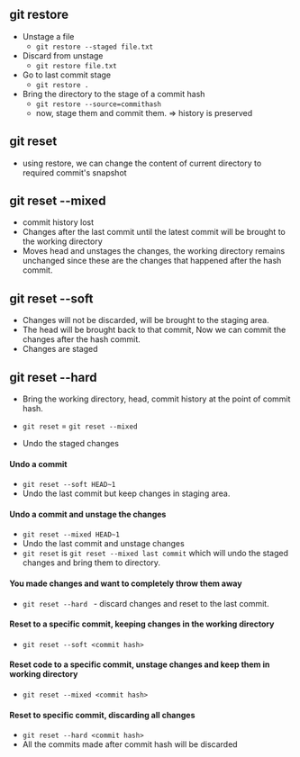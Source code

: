 ## git restore
- Unstage a file
    - `git restore --staged file.txt`
- Discard from unstage 
    - `git restore file.txt`
- Go to last commit stage
    - `git restore .`
- Bring the directory to the stage of a commit hash
    - `git restore --source=commithash`
    - now, stage them and commit them. => history is preserved

## git reset
- using restore, we can change the content of current directory to required commit's snapshot

## git reset --mixed <hash commit>
- commit history lost
- Changes after the last commit until the latest commit will be brought to the working directory
- Moves head and unstages the changes, the working directory remains unchanged since these are the changes that happened after the hash commit.

## git reset --soft <hash commit>
- Changes will not be discarded, will be brought to the staging area.
- The head will be brought back to that commit, Now we can commit the changes after the hash commit.
- Changes are staged

## git reset --hard
- Bring the working directory, head, commit history at the point of commit hash.

- `git reset` = `git reset --mixed`
- Undo the staged changes

#### Undo a commit
- `git reset --soft HEAD~1`
- Undo the last commit but keep changes in staging area.

#### Undo a commit and unstage the changes
- `git reset --mixed HEAD~1`
- Undo the last commit and unstage changes
- `git reset` is `git reset --mixed last commit` which will undo the staged changes and bring them to directory.

#### You made changes and want to completely throw them away
- `git reset --hard ` - discard changes and reset to the last commit.

#### Reset to a specific commit, keeping changes in the working directory
- `git reset --soft <commit hash>`

#### Reset code to a specific commit, unstage changes and keep them in working directory
- `git reset --mixed <commit hash>`

#### Reset to specific commit, discarding all changes
- `git reset --hard <commit hash>`
- All the commits made after commit hash will be discarded